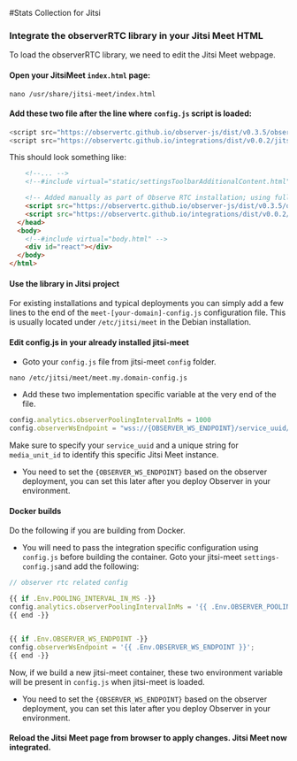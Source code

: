 #Stats Collection for Jitsi

### Integrate the observerRTC library in your Jitsi Meet HTML

To load the observerRTC library, we need to edit the Jitsi Meet webpage.

#### Open your JitsiMeet  `index.html` page:

```shell
nano /usr/share/jitsi-meet/index.html
```

#### Add these two file after the line where `config.js` script is loaded:

```javascript
<script src="https://observertc.github.io/observer-js/dist/v0.3.5/observer.min.js"></script>
<script src="https://observertc.github.io/integrations/dist/v0.0.2/jitsi.integration.min.js"></script>
```

This should look something like:
```HTML
    <!--... --> 
    <!--#include virtual="static/settingsToolbarAdditionalContent.html" -->

    <!-- Added manually as part of Observe RTC installation; using full, unminified versions -->
    <script src="https://observertc.github.io/observer-js/dist/v0.3.5/observer.min.js"></script>
    <script src="https://observertc.github.io/integrations/dist/v0.0.2/jitsi.integration.min.js"></script>
  </head>
  <body>
    <!--#include virtual="body.html" -->
    <div id="react"></div>
  </body>
</html>

```

#### Use the library in Jitsi project

For existing installations and typical deployments you can simply add a few lines to the end of the `meet-[your-domain]-config.js` configuration file. This is usually located under `/etc/jitsi/meet` in the Debian installation.

#### Edit config.js in your already installed jitsi-meet

- Goto your `config.js` file from jitsi-meet `config` folder.

```shell
nano /etc/jitsi/meet/meet.my.domain-config.js
```

-  Add these two implementation specific variable at the very end of the file.

```javascript
config.analytics.observerPoolingIntervalInMs = 1000
config.observerWsEndpoint = "wss://{OBSERVER_WS_ENDPOINT}/service_uuid/media_unit_id/stats_version/json"
```

Make sure to specify your `service_uuid` and a unique string for `media_unit_id` to identify this specific Jitsi Meet instance. 

-  You need to set the `{OBSERVER_WS_ENDPOINT}` based on the observer deployment, you can set this later after you deploy Observer in your environment. 

#### Docker builds

Do the following if you are building from Docker.

-  You will need to pass the integration specific configuration using `config.js` before building the container. Goto your jitsi-meet `settings-config.js`and add the following:

```javascript
// observer rtc related config

{{ if .Env.POOLING_INTERVAL_IN_MS -}}
config.analytics.observerPoolingIntervalInMs = '{{ .Env.OBSERVER_POOLING_INTERVAL_IN_MS }}';
{{ end -}}


{{ if .Env.OBSERVER_WS_ENDPOINT -}}
config.observerWsEndpoint = '{{ .Env.OBSERVER_WS_ENDPOINT }}';
{{ end -}}
```

Now, if we build a new jitsi-meet container, these two environment variable will be present in `config.js` when jitsi-meet is loaded.

-  You need to set the `{OBSERVER_WS_ENDPOINT}` based on the observer deployment, you can set this later after you deploy Observer in your environment. 

#### Reload the Jitsi Meet page from browser to apply changes. Jitsi Meet now integrated. 





